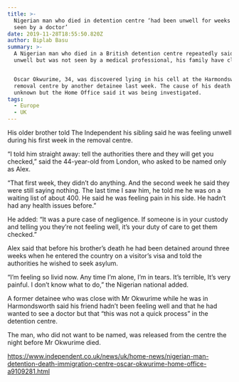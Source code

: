 ```yaml
---
title: >-
  Nigerian man who died in detention centre ‘had been unwell for weeks but not
  seen by a doctor’
date: 2019-11-28T18:55:50.820Z
author: Biplab Basu
summary: >-
  A Nigerian man who died in a British detention centre repeatedly said he felt
  unwell but was not seen by a medical professional, his family have claimed. 


  Oscar Okwurime, 34, was discovered lying in his cell at the Harmondsworth
  removal centre by another detainee last week. The cause of his death is
  unknown but the Home Office said it was being investigated.
tags:
  - Europe
  - UK
---
```

His older brother told The Independent his sibling said he was feeling unwell during his first week in the removal centre. 

“I told him straight away: tell the authorities there and they will get you checked,” said the 44-year-old from London, who asked to be named only as Alex.

“That first week, they didn’t do anything. And the second week he said they were still saying nothing. The last time I saw him, he told me he was on a waiting list of about 400. He said he was feeling pain in his side. He hadn’t had any health issues before.”

He added: “It was a pure case of negligence. If someone is in your custody and telling you they’re not feeling well, it’s your duty of care to get them checked.”

Alex said that before his brother’s death he had been detained around three weeks when he entered the country on a visitor’s visa and told the authorities he wished to seek asylum.

“I’m feeling so livid now. Any time I’m alone, I’m in tears. It’s terrible, It’s very painful. I don’t know what to do,” the Nigerian national added. 

A former detainee who was close with Mr Okwurime while he was in Harmondsworth said his friend hadn’t been feeling well and that he had wanted to see a doctor but that “this was not a quick process” in the detention centre.

The man, who did not want to be named, was released from the centre the night before Mr Okwurime died. 

<https://www.independent.co.uk/news/uk/home-news/nigerian-man-detention-death-immigration-centre-oscar-okwurime-home-office-a9109281.html>

![]()
